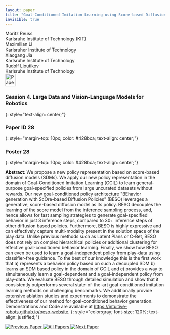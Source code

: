 ```yaml
---
layout: paper
title: "Goal-Conditioned Imitation Learning using Score-based Diffusion Policies"
invisible: true
---
```

<div class="paper-authors">
<div class="paper-author-box">
    <div class="paper-author-name">Moritz Reuss</div>
    <div class="paper-author-uni">Karlsruhe Institute of Technology (KIT)</div>
</div>
<div class="paper-author-box">
    <div class="paper-author-name">Maximilian Li</div>
    <div class="paper-author-uni">Karlsruher Institute of Technology</div>
</div>
<div class="paper-author-box">
    <div class="paper-author-name">Xiaogang Jia</div>
    <div class="paper-author-uni">Karlsruhe Institute of Technology</div>
</div>
<div class="paper-author-box">
    <div class="paper-author-name">Rudolf Lioutikov</div>
    <div class="paper-author-uni">Karlsruhe Institute of Technology</div>
</div>

</div><div class="paper-pdf">
<div> <a href="http://www.roboticsproceedings.org/rss19/p028.pdf"><img src="{{ site.baseurl }}/images/paper_link.png" alt="Paper Website" width = "33"  height = "40"/></a> </div>
</div>

### Session 4. Large Data and Vision-Language Models for Robotics
{: style="text-align: center;"}

### Paper ID 28
{: style="margin-top: 10px; color: #428bca; text-align: center;"}

### Poster 28
{: style="margin-top: 10px; color: #428bca; text-align: center;"}

<b style="color: black;">Abstract: </b>We propose a new policy representation based on score-based diffusion models (SDMs). We apply our new policy representation in the domain of Goal-Conditioned Imitation Learning (GCIL) to learn general-purpose goal-specified policies from large uncurated datasets without rewards. Our new goal-conditioned policy architecture "BEhavior generation with ScOre-based Diffusion Policies" (BESO) leverages a generative, score-based diffusion model as its policy. BESO decouples the learning of the score model from the inference sampling process, and, hence allows for fast sampling strategies to generate goal-specified behavior in just 3 inference steps, compared to 30+ inference steps of other diffusion based policies. Furthermore, BESO is highly expressive and can effectively capture multi-modality present in the solution space of the play data. Unlike previous methods such as Latent Plans or C-Bet, BESO does not rely on complex hierarchical policies or additional clustering for effective goal-conditioned behavior learning. Finally, we show how BESO can even be used to learn a goal-independent policy from play-data using classifier-free guidance. To the best of our knowledge this is the first work that a) represents a behavior policy based on such a decoupled SDM  b) learns an SDM based policy in the domain of GCIL and c) provides a way to simultaneously learn a goal-dependent and a goal-independent policy from play-data. We evaluate BESO through detailed simulation and show that it consistently outperforms several state-of-the-art goal-conditioned imitation learning methods on challenging benchmarks. We additionally provide extensive ablation studies and experiments to demonstrate the effectiveness of our method for goal-conditioned behavior generation. Demonstrations and Code are available at https://intuitive-robots.github.io/beso-website.
{: style="color:gray; font-size: 120%; text-align: justified;"}


<div class="paper-menu">
<a href="{{ site.baseurl }}/program/papers/027/"> <img src="{{ site.baseurl }}/images/previous_paper_icon.png" alt="Previous Paper" title="Previous Paper"/> </a>
<a href="{{ site.baseurl }}/program/papers"><img src="{{ site.baseurl }}/images/overview_icon.png" alt="All Papers" title="All Papers"/> </a>
<a href="{{ site.baseurl }}/program/papers/029/"> <img src="{{ site.baseurl }}/images/next_paper_icon.png" alt="Next Paper" title="Next Paper"/> </a>

</div>
